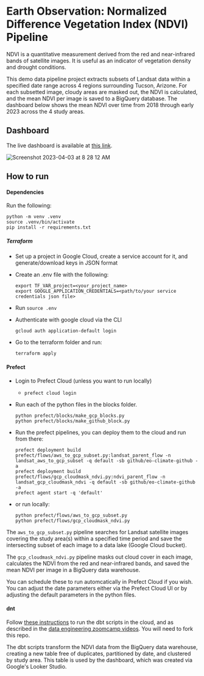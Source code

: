 # Earth Observation: Normalized Difference Vegetation Index (NDVI) Pipeline

NDVI is a quantitative measurement derived from the red and near-infrared bands of satellite images.  It is useful as an indicator of vegetation density and drought conditions.

This demo data pipeline project extracts subsets of Landsat data within a specified date range across 4 regions surrounding Tucson, Arizone.  For each subsetted image, cloudy areas are masked out, the NDVI is calculated, and the mean NDVI per image is saved to a BigQuery database.
The dashboard below shows the mean NDVI over time from 2018 through early 2023 across the 4 study areas.

## Dashboard

The live dashboard is available at [this link](https://lookerstudio.google.com/reporting/f519ed16-b314-4720-a1e8-0bebc3724295).

![Screenshot 2023-04-03 at 8 28 12 AM](https://user-images.githubusercontent.com/187676/229644289-83521140-da3d-4265-a5a9-e25cd01c8aa5.png)


## How to run

#### Dependencies
Run the following:

```
python -m venv .venv
source .venv/bin/activate
pip install -r requirements.txt
```

##### Terraform
- Set up a project in Google Cloud, create a service account for it, and generate/download keys in JSON format
  
- Create an .env file with the following:
   ```
   export TF_VAR_project=<your_project_name>
   export GOOGLE_APPLICATION_CREDENTIALS=<path/to/your service credentials json file>
   ```
- Run `source .env`  
- Authenticate with google cloud via the CLI
  ```
  gcloud auth application-default login
  ```  

- Go to the terraform folder and run:
  ```
  terraform apply
  ```

#### Prefect
- Login to Prefect Cloud (unless you want to run locally)
  - ```prefect cloud login``` 
- Run each of the python files in the blocks folder.  
   ```
   python prefect/blocks/make_gcp_blocks.py
   python prefect/blocks/make_github_block.py
   ```

- Run the prefect pipelines, you can deploy them to the cloud and run from there:
  ```
  prefect deployment build  prefect/flows/aws_to_gcp_subset.py:landsat_parent_flow -n landsat_aws_to_gcp_subset -q default -sb github/eo-climate-github -a
  prefect deployment build  prefect/flows/gcp_cloudmask_ndvi.py:ndvi_parent_flow -n landsat_gcp_cloudmask_ndvi -q default -sb github/eo-climate-github -a
  prefect agent start -q 'default'
  ```
- or run locally:
  ```
  python prefect/flows/aws_to_gcp_subset.py
  python prefect/flows/gcp_cloudmask_ndvi.py
  ```
  
The `aws_to_gcp_subset.py` pipeline searches for Landsat satellite images covering the study area(s) within a specified time period and save the intersecting subset of each image to a data lake (Google Cloud bucket).

The `gcp_cloudmask_ndvi.py` pipeline masks out cloud cover in each image, calculates the NDVI from the red and near-infrared bands, and saved the mean NDVI per image in a BigQuery data warehouse.

You can schedule these to run automcatically in Prefect Cloud if you wish. You can adjust the date parameters either via the Prefect Cloud UI or by adjusting the default parameters in the python files.  


#### dnt
Follow [these instructions](https://docs.getdbt.com/docs/quickstarts/dbt-cloud/bigquery#connect-dbt-cloud-to-bigquery) to run the dbt scripts in the cloud, and as described in the [data engineering zoomcamp videos](https://github.com/DataTalksClub/data-engineering-zoomcamp/tree/main/week_4_analytics_engineering#deploying-a-dbt-project).  You will need to fork this repo.

The dbt scripts transform the NDVI data from the BigQuery data warehouse, creating a new table free of duplicates, partitioned by date, and clustered by study area.  This table is used by the dashboard, which was created via Google's Looker Studio.